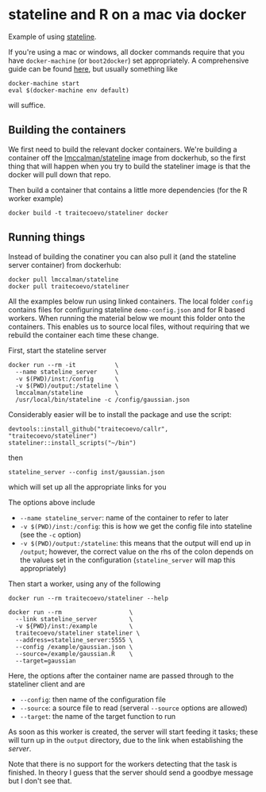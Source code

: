 # stateline and R on a mac via docker

Example of using [stateline](https://github.com/NICTA/stateline).

If you're using a mac or windows, all docker commands require that you have `docker-machine` (or `boot2docker`) set appropriately.  A comprehensive guide can be found [here](http://docs.docker.com/mac/started/), but usually something like

```
docker-machine start
eval $(docker-machine env default)
```

will suffice.

## Building the containers

We first need to build the relevant docker containers.  We're building a container
off the [lmccalman/stateline](https://hub.docker.com/r/lmccalman/stateline/) image from dockerhub, so the first thing that will happen when you try to build the stateliner image is that the docker will pull down that repo.

Then build a container that contains a little more dependencies (for the R worker example)

    docker build -t traitecoevo/stateliner docker

## Running things

Instead of building the conatiner you can also pull it (and the stateline server container) from dockerhub:

    docker pull lmccalman/stateline
    docker pull traitecoevo/stateliner

All the examples below run using linked containers. The local folder `config` contains files for configuring stateline `demo-config.json` and for R based workers. When running the material below we mount this folder onto the containers. This enables us to source local files, without requiring that we rebuild the container each time these change.

First, start the stateline server

    docker run --rm -it           \
      --name stateline_server     \
      -v $(PWD)/inst:/config      \
      -v $(PWD)/output:/stateline \
      lmccalman/stateline         \
      /usr/local/bin/stateline -c /config/gaussian.json

Considerably easier will be to install the package and use the script:

    devtools::install_github("traitecoevo/callr", "traitecoevo/stateliner")
    stateliner::install_scripts("~/bin")

then

    stateline_server --config inst/gaussian.json

which will set up all the appropriate links for you

The options above include

* `--name stateline_server`: name of the container to refer to later
* `-v $(PWD)/inst:/config`: this is how we get the config file into stateline (see the `-c` option)
* `-v $(PWD)/output:/stateline`: this means that the output will end up in `/output`; however, the correct value on the rhs of the colon depends on the values set in the configuration (`stateline_server` will map this appropriately)

Then start a worker, using any of the following

    docker run --rm traitecoevo/stateliner --help

    docker run --rm                   \
      --link stateline_server         \
      -v ${PWD}/inst:/example         \
      traitecoevo/stateliner stateliner \
      --address=stateline_server:5555 \
      --config /example/gaussian.json \
      --source=/example/gaussian.R    \
      --target=gaussian

Here, the options after the container name are passed through to the stateliner client and are

* `--config`: then name of the configuration file
* `--source`: a source file to read (serveral `--source` options are allowed)
* `--target`: the name of the target function to run

As soon as this worker is created, the server will start feeding it tasks; these will turn up in the `output` directory, due to the link when establishing the *server*.

Note that there is no support for the workers detecting that the task is finished.  In theory I guess that the server should send a goodbye message but I don't see that.
